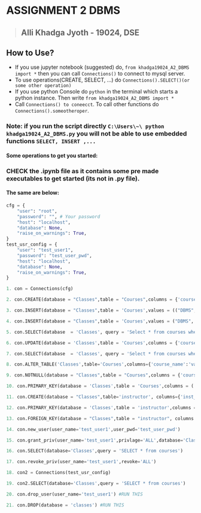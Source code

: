 # ASSIGNMENT 2 DBMS
> ## Alli Khadga Jyoth - 19024, DSE

## How to Use?
* If you use jupyter notebook (suggested) do, `from khadga19024_A2_DBMS import *` then you can call `Connections()` to connect to mysql server. 
* To use operations(CREATE, SELECT, ...) do `Connections().SELECT()(or some other operation)`
* If you use python Console do `python` in the terminal which starts a python instance. Then write `from khadga19024_A2_DBMS import *`
* Call `Connections() to coneecct`. To call other functions do `Connections().someotheroper`.
### Note: if you run the script directly `C:\Users\~\ python khadga19024_A2_DBMS.py`    you will not be able to use embedded functions `SELECT, INSERT ,...`
#### Some operations to get you started:
### CHECK the .ipynb file as it contains some pre made executables to get started (its not in .py file).
#### The same are below:

``` python
cfg = {
    "user": "root",
    "password": "", # Your password
    "host": "localhost",
    "database": None,
    "raise_on_warnings": True,
}
test_usr_config = {
    "user": "test_user1",
    "password": "test_user_pwd",
    "host": "localhost",
    "database": None,
    "raise_on_warnings": True,
}

1. con = Connections(cfg)

2. con.CREATE(database = "Classes",table = "Courses",columns = {'course_name':'varchar(25)','Course_id':'varchar(7)'})

3. con.INSERT(database = "Classes",table = 'Courses',values = (("DBMS",'DSE-312'),('DSML','DSE-302'),('ALGORITHMS','DSE-304'))) 

4. con.INSERT(database = "Classes",table = 'Courses',values = ("DBMS",'DSE-312'))

5. con.SELECT(database  = 'Classes', query = 'Select * from courses where course_name = "DBMS"')

6. con.UPDATE(database = 'Classes',table = 'Courses',columns = {'course_id':'DSE-310'},where = 'where course_name = "DBMS"')

7. con.SELECT(database  = 'Classes', query = 'Select * from courses where course_name = "DBMS"')

8. con.ALTER_TABLE('Classes',table='Courses',columns={'course_name':'varchar(50)'},modifier='modify')

9. con.NOTNULL(database = "Classes",table = "Courses",columns = {'course_name':'varchar(30)','course_id':'varchar(7)'})

10. con.PRIMARY_KEY(database = 'Classes',table = 'Courses',columns = ('course_id'))

11. con.CREATE(database = "Classes",table='instructor', columns={'inst_id' :'int not null','course_id' :'varchar(7)'})

12. con.PRIMARY_KEY(database = 'Classes',table = 'instructor',columns = ('inst_id'))        

13. con.FOREIGN_KEY(database = "Classes",table = "instructor", columns = {"Courses": "course_id"}, constraint_name = {'Courses':"cid_fkey"})

14. con.new_user(user_name='test_user1',user_pwd='test_user_pwd')

15. con.grant_priv(user_name='test_user1',privlage='ALL',database='Classes')

16. con.SELECT(database='Classes',query = 'SELECT * from courses')

17. con.revoke_priv(user_name='test_user1',revoke='ALL')

18. con2 = Connections(test_usr_config)

19. con2.SELECT(database='Classes',query = 'SELECT * from courses')

20. con.drop_user(user_name='test_user1') #RUN THIS 

21. con.DROP(database = 'classes') #RUN THIS
```

